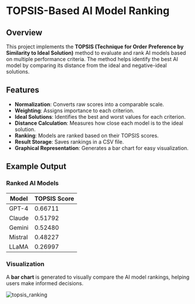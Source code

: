 # TOPSIS-Based AI Model Ranking

## Overview
This project implements the **TOPSIS (Technique for Order Preference by Similarity to Ideal Solution)** method to evaluate and rank AI models based on multiple performance criteria. The method helps identify the best AI model by comparing its distance from the ideal and negative-ideal solutions.

## Features
- **Normalization**: Converts raw scores into a comparable scale.
- **Weighting**: Assigns importance to each criterion.
- **Ideal Solutions**: Identifies the best and worst values for each criterion.
- **Distance Calculation**: Measures how close each model is to the ideal solution.
- **Ranking**: Models are ranked based on their TOPSIS scores.
- **Result Storage**: Saves rankings in a CSV file.
- **Graphical Representation**: Generates a bar chart for easy visualization.


## Example Output
### Ranked AI Models
| Model   | TOPSIS Score |
|---------|-------------|
| GPT-4   | 0.66711        |
| Claude  | 0.51792        |
| Gemini  | 0.52480        |
| Mistral | 0.48227        |
| LLaMA   | 0.26997        |

### Visualization
A **bar chart**  is generated to visually compare the AI model rankings, helping users make informed decisions.


![topsis_ranking](https://github.com/user-attachments/assets/c88f7a66-05a0-463b-a465-63d442addb79)
